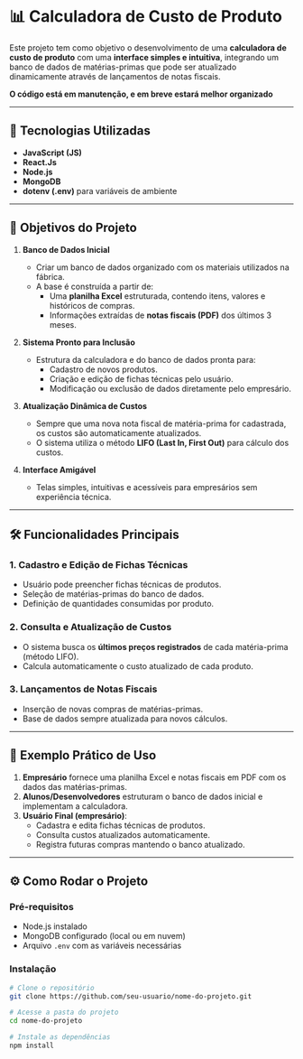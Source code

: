 # 📊 Calculadora de Custo de Produto

Este projeto tem como objetivo o desenvolvimento de uma **calculadora de custo de produto** com uma **interface simples e intuitiva**, integrando um banco de dados de matérias-primas que pode ser atualizado dinamicamente através de lançamentos de notas fiscais.

**O código está em manutenção, e em breve estará melhor organizado**

---

## 🚀 Tecnologias Utilizadas
- **JavaScript (JS)**
- **React.Js**
- **Node.js**
- **MongoDB**
- **dotenv (.env)** para variáveis de ambiente

---

## 🎯 Objetivos do Projeto
1. **Banco de Dados Inicial**
   - Criar um banco de dados organizado com os materiais utilizados na fábrica.
   - A base é construída a partir de:
     - Uma **planilha Excel** estruturada, contendo itens, valores e históricos de compras.
     - Informações extraídas de **notas fiscais (PDF)** dos últimos 3 meses.

2. **Sistema Pronto para Inclusão**
   - Estrutura da calculadora e do banco de dados pronta para:
     - Cadastro de novos produtos.
     - Criação e edição de fichas técnicas pelo usuário.
     - Modificação ou exclusão de dados diretamente pelo empresário.

3. **Atualização Dinâmica de Custos**
   - Sempre que uma nova nota fiscal de matéria-prima for cadastrada, os custos são automaticamente atualizados.
   - O sistema utiliza o método **LIFO (Last In, First Out)** para cálculo dos custos.

4. **Interface Amigável**
   - Telas simples, intuitivas e acessíveis para empresários sem experiência técnica.

---

## 🛠️ Funcionalidades Principais
### 1. Cadastro e Edição de Fichas Técnicas
- Usuário pode preencher fichas técnicas de produtos.
- Seleção de matérias-primas do banco de dados.
- Definição de quantidades consumidas por produto.

### 2. Consulta e Atualização de Custos
- O sistema busca os **últimos preços registrados** de cada matéria-prima (método LIFO).
- Calcula automaticamente o custo atualizado de cada produto.

### 3. Lançamentos de Notas Fiscais
- Inserção de novas compras de matérias-primas.
- Base de dados sempre atualizada para novos cálculos.

---

## 📌 Exemplo Prático de Uso
1. **Empresário** fornece uma planilha Excel e notas fiscais em PDF com os dados das matérias-primas.
2. **Alunos/Desenvolvedores** estruturam o banco de dados inicial e implementam a calculadora.
3. **Usuário Final (empresário)**:
   - Cadastra e edita fichas técnicas de produtos.
   - Consulta custos atualizados automaticamente.
   - Registra futuras compras mantendo o banco atualizado.

---

## ⚙️ Como Rodar o Projeto

### Pré-requisitos
- Node.js instalado
- MongoDB configurado (local ou em nuvem)
- Arquivo `.env` com as variáveis necessárias

### Instalação
```bash
# Clone o repositório
git clone https://github.com/seu-usuario/nome-do-projeto.git

# Acesse a pasta do projeto
cd nome-do-projeto

# Instale as dependências
npm install
